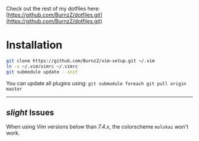 Check out the rest of my dotfiles here:
[https://github.com/BurnzZ/dotfiles.git](https://github.com/BurnzZ/dotfiles.git)

# Installation

```sh
git clone https://github.com/BurnzZ/vim-setup.git ~/.vim
ln -s ~/.vim/vimrc ~/.vimrc
git submodule update --init
```

You can update all plugins using:
`git submodule foreach git pull origin master`

---
*slight* Issues
-
When using Vim versions below than *7.4.x*, the colorscheme `molokai` won't work.
